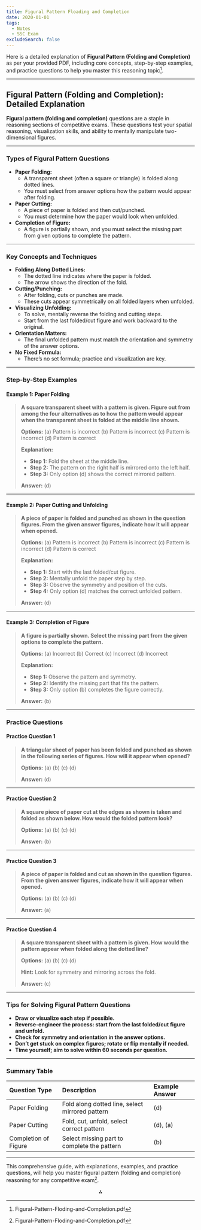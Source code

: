 ```yaml
---
title: Figural Pattern Floading and Completion
date: 2020-01-01
tags:
  - Notes 
  - SSC Exam
excludeSearch: false
---
```


Here is a detailed explanation of **Figural Pattern (Folding and Completion)** as per your provided PDF, including core concepts, step-by-step examples, and practice questions to help you master this reasoning topic[^1].

---

## Figural Pattern (Folding and Completion): Detailed Explanation

**Figural pattern (folding and completion)** questions are a staple in reasoning sections of competitive exams. These questions test your spatial reasoning, visualization skills, and ability to mentally manipulate two-dimensional figures.

---

### **Types of Figural Pattern Questions**

- **Paper Folding:**
    - A transparent sheet (often a square or triangle) is folded along dotted lines.
    - You must select from answer options how the pattern would appear after folding.
- **Paper Cutting:**
    - A piece of paper is folded and then cut/punched.
    - You must determine how the paper would look when unfolded.
- **Completion of Figure:**
    - A figure is partially shown, and you must select the missing part from given options to complete the pattern.

---

### **Key Concepts and Techniques**

- **Folding Along Dotted Lines:**
    - The dotted line indicates where the paper is folded.
    - The arrow shows the direction of the fold.
- **Cutting/Punching:**
    - After folding, cuts or punches are made.
    - These cuts appear symmetrically on all folded layers when unfolded.
- **Visualizing Unfolding:**
    - To solve, mentally reverse the folding and cutting steps.
    - Start from the last folded/cut figure and work backward to the original.
- **Orientation Matters:**
    - The final unfolded pattern must match the orientation and symmetry of the answer options.
- **No Fixed Formula:**
    - There’s no set formula; practice and visualization are key.

---

### **Step-by-Step Examples**

#### **Example 1: Paper Folding**

> **A square transparent sheet with a pattern is given. Figure out from among the four alternatives as to how the pattern would appear when the transparent sheet is folded at the middle line shown.**
>
> **Options:**
> (a) Pattern is incorrect
> (b) Pattern is incorrect
> (c) Pattern is incorrect
> (d) Pattern is correct
>
> **Explanation:**
> - **Step 1:** Fold the sheet at the middle line.
> - **Step 2:** The pattern on the right half is mirrored onto the left half.
> - **Step 3:** Only option (d) shows the correct mirrored pattern.
>
> **Answer:** (d)

---

#### **Example 2: Paper Cutting and Unfolding**

> **A piece of paper is folded and punched as shown in the question figures. From the given answer figures, indicate how it will appear when opened.**
>
> **Options:**
> (a) Pattern is incorrect
> (b) Pattern is incorrect
> (c) Pattern is incorrect
> (d) Pattern is correct
>
> **Explanation:**
> - **Step 1:** Start with the last folded/cut figure.
> - **Step 2:** Mentally unfold the paper step by step.
> - **Step 3:** Observe the symmetry and position of the cuts.
> - **Step 4:** Only option (d) matches the correct unfolded pattern.
>
> **Answer:** (d)

---

#### **Example 3: Completion of Figure**

> **A figure is partially shown. Select the missing part from the given options to complete the pattern.**
>
> **Options:**
> (a) Incorrect
> (b) Correct
> (c) Incorrect
> (d) Incorrect
>
> **Explanation:**
> - **Step 1:** Observe the pattern and symmetry.
> - **Step 2:** Identify the missing part that fits the pattern.
> - **Step 3:** Only option (b) completes the figure correctly.
>
> **Answer:** (b)

---

### **Practice Questions**

#### **Practice Question 1**

> **A triangular sheet of paper has been folded and punched as shown in the following series of figures. How will it appear when opened?**
>
> **Options:**
> (a)
> (b)
> (c)
> (d)
>
> **Answer:** (d)

---

#### **Practice Question 2**

> **A square piece of paper cut at the edges as shown is taken and folded as shown below. How would the folded pattern look?**
>
> **Options:**
> (a)
> (b)
> (c)
> (d)
>
> **Answer:** (b)

---

#### **Practice Question 3**

> **A piece of paper is folded and cut as shown in the question figures. From the given answer figures, indicate how it will appear when opened.**
>
> **Options:**
> (a)
> (b)
> (c)
> (d)
>
> **Answer:** (a)

---

#### **Practice Question 4**

> **A square transparent sheet with a pattern is given. How would the pattern appear when folded along the dotted line?**
>
> **Options:**
> (a)
> (b)
> (c)
> (d)
>
> **Hint:** Look for symmetry and mirroring across the fold.
>
> **Answer:** (c)

---

### **Tips for Solving Figural Pattern Questions**

- **Draw or visualize each step if possible.**
- **Reverse-engineer the process: start from the last folded/cut figure and unfold.**
- **Check for symmetry and orientation in the answer options.**
- **Don’t get stuck on complex figures; rotate or flip mentally if needed.**
- **Time yourself; aim to solve within 60 seconds per question.**

---

### **Summary Table**

| Question Type | Description | Example Answer |
| :-- | :-- | :-- |
| Paper Folding | Fold along dotted line, select mirrored pattern | (d) |
| Paper Cutting | Fold, cut, unfold, select correct pattern | (d), (a) |
| Completion of Figure | Select missing part to complete the pattern | (b) |


---

This comprehensive guide, with explanations, examples, and practice questions, will help you master figural pattern (folding and completion) reasoning for any competitive exam[^1].

<div style="text-align: center">⁂</div>

[^1]: Figural-Pattern-Floding-and-Completion.pdf

